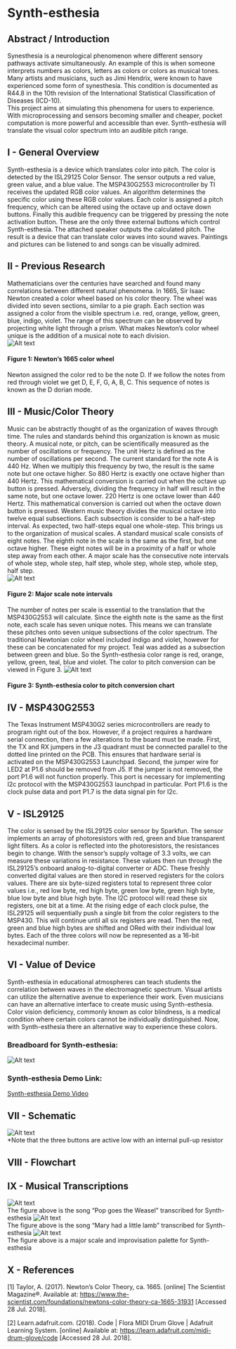 # Synth-esthesia

## Abstract / Introduction
Synesthesia is a neurological phenomenon where different sensory pathways activate simultaneously.  An example of this is when someone interprets numbers as colors, letters as colors or colors as musical tones.  Many artists and musicians, such as Jimi Hendrix, were known to have experienced some form of synesthesia.  This condition is documented as R44.8 in the 10th revision of the International Statistical Classification of Diseases (ICD-10).  
This project aims at simulating this phenomena for users to experience.  With microprocessing and sensors becoming  smaller and cheaper, pocket computation is more powerful and accessible than ever.  Synth-esthesia will translate the visual color spectrum into an audible pitch range.  
## I -	General Overview
Synth-esthesia is a device which translates color into pitch.  The color is detected by the ISL29125 Color Sensor.  The sensor outputs a red value, green value, and a blue value.  The MSP430G2553 microcontroller by TI receives the updated RGB color values.  An algorithm determines the specific color using these RGB color values.  Each color is assigned a pitch frequency, which can be altered using the octave up and octave down buttons.  Finally this audible frequency can be triggered by pressing the note activation button.  These are the only  three external buttons which control Synth-esthesia.  The attached speaker outputs the calculated pitch.  The result is a device that can translate color waves into sound waves.  Paintings and pictures can be listened to and songs can be visually admired.   
## II -	Previous Research
Mathematicians over the centuries have searched and found many correlations between different natural phenomena.  In 1665, Sir Isaac Newton created a color wheel based on his color theory.  The wheel was divided into seven sections, similar to a pie graph.  Each section was assigned a color from the visible spectrum i.e. red, orange, yellow, green, blue, indigo, violet.  The range of this spectrum can be observed by projecting white light through a prism.  What makes Newton’s color wheel unique is the addition of a musical note to each division.<br />
![Alt text](images/newtons_color_wheel.png)
#### Figure 1: Newton’s 1665 color wheel
Newton assigned the color red to be the note D.  If we follow the notes from red through violet we get D, E, F, G, A, B, C.  This sequence of notes is known as the D dorian mode.  
## III -	Music/Color Theory
Music can be abstractly thought of as the organization of waves through time.  The rules and standards behind this organization is known as music theory.  A musical note, or pitch, can be scientifically measured as the number of oscillations or frequency.  The unit Hertz is defined as the number of oscillations per second.  The current standard for the note A is 440 Hz.  When we multiply this frequency by two, the result is the same note but one octave higher.  So 880 Hertz is exactly one octave higher than 440 Hertz.  This mathematical conversion is carried out when the octave up button is pressed.  Adversely, dividing the frequency in half will result in the same note, but one octave lower.  220 Hertz is one octave lower than 440 Hertz.  This mathematical conversion is carried out when the octave down button is pressed.  Western music theory divides the musical octave into twelve equal subsections.  Each subsection is consider to be a half-step interval.  As expected, two half-steps equal one whole-step.
This brings us to the organization of musical scales.  A standard musical scale consists of eight notes.  The eighth note in the scale is the same as the first, but one octave higher. These eight notes will be in a proximity of a half or whole step away from each other.  A major scale has the consecutive note intervals of whole step, whole step, half step, whole step, whole step, whole step, half step.<br />
![Alt text](images/major_scale_intervals.png)
#### Figure 2: Major scale note intervals
The number of notes per scale is essential to the translation that the MSP430G2553 will calculate.  Since the eighth note is the same as the first note, each scale has seven unique notes.  This means we can translate these pitches onto seven unique subsections of the color spectrum.  The traditional Newtonian color wheel included indigo and violet, however for these can be concatenated for my project.  Teal was added as a subsection between green and blue.  So the Synth-esthesia color range is red, orange, yellow, green, teal, blue and violet.  The color to pitch conversion can be viewed in Figure 3.
![Alt text](images/color_mapping.png)
#### Figure 3: Synth-esthesia color to pitch conversion chart

## IV -	MSP430G2553
The Texas Instrument MSP430G2 series microcontrollers are ready to program right out of the box.  However, if a project requires a hardware serial connection, then a few alterations to the board must be made.  First, the TX and RX jumpers in the J3 quadrant must be connected parallel to the dotted line printed on the PCB.  This ensures that hardware serial is activated on the MSP430G2553 Launchpad.  Second, the jumper wire for LED2 at P1.6 should be removed from J5.  If the jumper is not removed, the port P1.6 will not function properly. This port is necessary for implementing I2c protocol with the MSP430G2553 launchpad in particular.  Port P1.6 is the clock pulse data and port P1.7 is the data signal pin for I2c.

## V -	ISL29125
The color is sensed by the ISL29125 color sensor by Sparkfun.  The sensor implements an array of photoresistors with red, green and blue transparent light filters.  As a color is reflected into the photoresistors, the resistances begin to change.  With the sensor’s supply voltage of 3.3 volts, we can measure these variations in resistance.  These values then run through the ISL29125’s onboard analog-to-digital converter or ADC.  These freshly converted digital values are then stored in reserved registers for the colors values.  There are six byte-sized registers total to represent three color values i.e., red low byte, red high byte, green low byte, green high byte, blue low byte and blue high byte. The I2C protocol will read these six registers, one bit at a time.  At the rising edge of each clock pulse, the ISL29125 will sequentially push a single bit from the color registers to the MSP430.  This will continue until all six registers are read.  Then the red, green and blue high bytes are shifted and ORed with their individual low bytes.  Each of the three colors will now be represented as a 16-bit hexadecimal number.

## VI -	Value of Device
Synth-esthesia in educational atmospheres can teach students the correlation between waves in the electromagnetic spectrum.  Visual artists can utilize the alternative avenue to experience their work.  Even musicians can have an alternative interface to create music using Synth-esthesia. <br /> 
Color vision deficiency, commonly known as color blindness, is a medical condition where certain colors cannot be individually distinguished.  Now, with Synth-esthesia there an alternative way to experience these colors.

### Breadboard for Synth-esthesia:
![Alt text](images/breadboard.jpg)
### Synth-esthesia Demo Link:
[Synth-esthesia Demo Video](https://www.youtube.com/watch?v=15f6C21gZDQ)

## VII -	Schematic
![Alt text](Synth-esthesia_schem.png)  
*Note that the three buttons are active low with an internal pull-up resistor
## VIII	 - Flowchart
	

## IX -	Musical Transcriptions 
![Alt text](images/Pop_goes_the_weasle.png) <br />
The figure above is the song “Pop goes the Weasel” transcribed for Synth-esthesia
![Alt text](images/Mary_had_a_little_lamb.png) <br />
The figure above is the song “Mary had a little lamb” transcribed for Synth-esthesia
![Alt text](images/color_choices.png) <br />
The figure above is a major scale and improvisation palette for Synth-esthesia


## X -	References

[1] Taylor, A. (2017). Newton’s Color Theory, ca. 1665. [online] The Scientist Magazine®.   Available at: https://www.the-scientist.com/foundations/newtons-color-theory-ca-1665-31931 [Accessed 28 Jul. 2018].

[2] Learn.adafruit.com. (2018). Code | Flora MIDI Drum Glove | Adafruit Learning System. [online] Available at: https://learn.adafruit.com/midi-drum-glove/code [Accessed 28 Jul. 2018].


	

